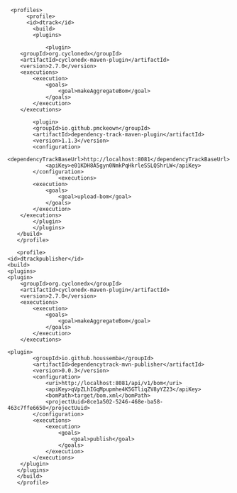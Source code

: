      <profiles>
          <profile>   
          <id>dtrack</id>               
            <build>
            <plugins>
            
                <plugin>
        <groupId>org.cyclonedx</groupId>
        <artifactId>cyclonedx-maven-plugin</artifactId>
        <version>2.7.0</version>
        <executions>
            <execution>
                <goals>
                    <goal>makeAggregateBom</goal>
                </goals>
            </execution>
        </executions>
   </plugin>
            
            <plugin>
            <groupId>io.github.pmckeown</groupId>
            <artifactId>dependency-track-maven-plugin</artifactId>
            <version>1.1.3</version>
            <configuration>
                <dependencyTrackBaseUrl>http://localhost:8081</dependencyTrackBaseUrl>
                <apiKey>e01KDH8A5gyn0NmkPqHkrleSSLQShrLW</apiKey>
            </configuration>
                    <executions>
            <execution>
                <goals>
                    <goal>upload-bom</goal>
                </goals>
            </execution>
        </executions>
            </plugin>
            </plugins>
       </build>
       </profile>
       
       <profile>
    <id>dtrackpublisher</id>
    <build>
    <plugins>
    <plugin>
        <groupId>org.cyclonedx</groupId>
        <artifactId>cyclonedx-maven-plugin</artifactId>
        <version>2.7.0</version>
        <executions>
            <execution>
                <goals>
                    <goal>makeAggregateBom</goal>
                </goals>
            </execution>
        </executions>
   </plugin>
   
    <plugin>
            <groupId>io.github.houssemba</groupId>
            <artifactId>dependencytrack-mvn-publisher</artifactId>
            <version>0.0.3</version>
            <configuration>
                <uri>http://localhost:8081/api/v1/bom</uri>
                <apiKey>qVpZLhIGqMpupmhe4K5GTliqZV8yYZ23</apiKey>
                <bomPath>target/bom.xml</bomPath>
                <projectUuid>8ce1a502-5246-468e-ba58-463c7ffe6650</projectUuid>
            </configuration>
            <executions>
            	<execution>
            		<goals>
            			<goal>publish</goal>
            		</goals>
            	</execution>
            </executions>
        </plugin> 
       </plugins>
       </build>
       </profile>
</profiles>
